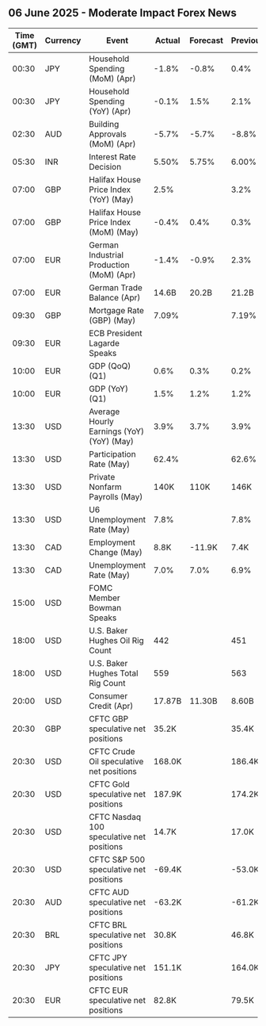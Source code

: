 ## 06 June 2025 - Moderate Impact Forex News

| Time (GMT) | Currency | Event | Actual | Forecast | Previous |
|------|----------|-------|--------|----------|----------|
| 00:30 | JPY | Household Spending (MoM) (Apr) | -1.8% | -0.8% | 0.4% |
| 00:30 | JPY | Household Spending (YoY) (Apr) | -0.1% | 1.5% | 2.1% |
| 02:30 | AUD | Building Approvals (MoM) (Apr) | -5.7% | -5.7% | -8.8% |
| 05:30 | INR | Interest Rate Decision | 5.50% | 5.75% | 6.00% |
| 07:00 | GBP | Halifax House Price Index (YoY) (May) | 2.5% |  | 3.2% |
| 07:00 | GBP | Halifax House Price Index (MoM) (May) | -0.4% | 0.4% | 0.3% |
| 07:00 | EUR | German Industrial Production (MoM) (Apr) | -1.4% | -0.9% | 2.3% |
| 07:00 | EUR | German Trade Balance (Apr) | 14.6B | 20.2B | 21.2B |
| 09:30 | GBP | Mortgage Rate (GBP) (May) | 7.09% |  | 7.19% |
| 09:30 | EUR | ECB President Lagarde Speaks |  |  |  |
| 10:00 | EUR | GDP (QoQ) (Q1) | 0.6% | 0.3% | 0.2% |
| 10:00 | EUR | GDP (YoY) (Q1) | 1.5% | 1.2% | 1.2% |
| 13:30 | USD | Average Hourly Earnings (YoY) (YoY) (May) | 3.9% | 3.7% | 3.9% |
| 13:30 | USD | Participation Rate (May) | 62.4% |  | 62.6% |
| 13:30 | USD | Private Nonfarm Payrolls (May) | 140K | 110K | 146K |
| 13:30 | USD | U6 Unemployment Rate (May) | 7.8% |  | 7.8% |
| 13:30 | CAD | Employment Change (May) | 8.8K | -11.9K | 7.4K |
| 13:30 | CAD | Unemployment Rate (May) | 7.0% | 7.0% | 6.9% |
| 15:00 | USD | FOMC Member Bowman Speaks |  |  |  |
| 18:00 | USD | U.S. Baker Hughes Oil Rig Count | 442 |  | 451 |
| 18:00 | USD | U.S. Baker Hughes Total Rig Count | 559 |  | 563 |
| 20:00 | USD | Consumer Credit (Apr) | 17.87B | 11.30B | 8.60B |
| 20:30 | GBP | CFTC GBP speculative net positions | 35.2K |  | 35.4K |
| 20:30 | USD | CFTC Crude Oil speculative net positions | 168.0K |  | 186.4K |
| 20:30 | USD | CFTC Gold speculative net positions | 187.9K |  | 174.2K |
| 20:30 | USD | CFTC Nasdaq 100 speculative net positions | 14.7K |  | 17.0K |
| 20:30 | USD | CFTC S&P 500 speculative net positions | -69.4K |  | -53.0K |
| 20:30 | AUD | CFTC AUD speculative net positions | -63.2K |  | -61.2K |
| 20:30 | BRL | CFTC BRL speculative net positions | 30.8K |  | 46.8K |
| 20:30 | JPY | CFTC JPY speculative net positions | 151.1K |  | 164.0K |
| 20:30 | EUR | CFTC EUR speculative net positions | 82.8K |  | 79.5K |
